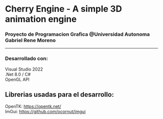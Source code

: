 # Cherry Engine - A simple 3D animation engine <br>
### Proyecto de Programacion Grafica @Universidad Autonoma Gabriel Rene Moreno  <br>
----

### Desarrollado con: <br>
Visual Studio 2022 <br>
.Net 8.0 / C# <br>
OpenGL API <br>

## Librerias usadas para el desarrollo:
OpenTK:  https://opentk.net/ <br>
ImGui:   https://github.com/ocornut/imgui <br>
